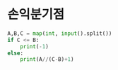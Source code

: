 # 손익분기점

```python
A,B,C = map(int, input().split())
if C <= B:
    print(-1)
else:
    print(A//(C-B)+1)
```

